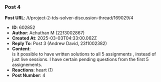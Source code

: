 ### Post 4
**Post URL**: /t/project-2-tds-solver-discussion-thread/169029/4
- **ID**: 602852
- **Author**: Achuthan M (22f3002867)
- **Created At**: 2025-03-03T04:33:00.062Z
- **Reply To**: Post 3 (Andrew David, 23f1002382)
- **Content**:  
  is it possible to have written solutions to all 5 assignments , instead of just live sessions. I have certain pending questions from the first 5 assignements.
- **Reactions**: heart (1)
- **Post Number**: 4


